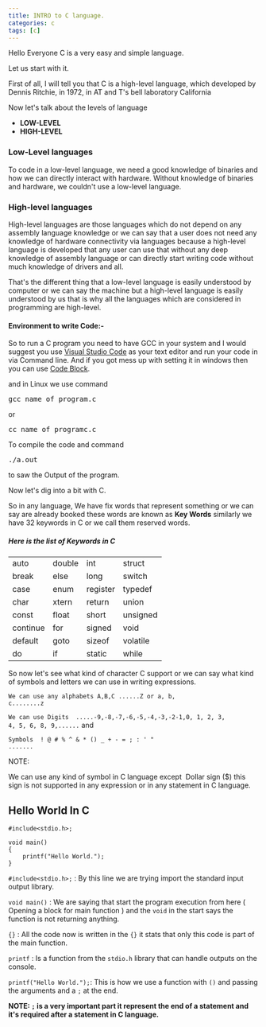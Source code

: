 ```yaml
---
title: INTRO to C language.
categories: c
tags: [c]
---
```


Hello Everyone C is a very easy and simple language.

Let us start with it.

First of all, I will tell you that C is a high-level language, which developed by Dennis Ritchie, in 1972, in AT and T's bell laboratory California

Now let's talk about the levels of language
<ul>
 	<li><strong>LOW-LEVEL </strong></li>
 	<li><strong>HIGH-LEVEL</strong></li>
</ul>
<h3>Low-Level languages</h3>
To code in a low-level language, we need a good knowledge of binaries and how we can directly interact with hardware. Without knowledge of binaries and hardware, we couldn't use a low-level language.

<h3>High-level languages</h3>
High-level languages are those languages which do not depend on any assembly language knowledge or we can say that a user does not need any knowledge of hardware connectivity via languages because a high-level language is developed that any user can use that without any deep knowledge of assembly language or can directly start writing code without much knowledge of drivers and all.

That's the different thing that a low-level language is easily understood by computer or we can say the machine but a high-level language is easily understood by us that is why all the languages which are considered in programming are high-level.

<h4>Environment to write Code:-</h4>
So to run a C program you need to have GCC in your system and I would suggest you use <a href="https://code.visualstudio.com/">Visual Studio Code</a> as your text editor and run your code in via Command line. And if you got mess up with setting it in windows then you can use <a href="http://www.codeblocks.org/">Code Block</a>.

and in Linux we use command
<pre>gcc name_of_program.c</pre>
or
<pre>cc name_of_programc.c</pre>
To compile the code
and command
<pre>./a.out</pre>
to saw the Output of the program.

Now let's dig into a bit with C.

So in any language, We have fix words that represent something or we can say are already booked these words are known as <strong>Key Words</strong> similarly we have 32 keywords in C or we call them reserved words.
<h5>Here is the list of Keywords in C</h5>
<table>
<tbody>
<tr>
<td>auto</td>
<td>double</td>
<td>int</td>
<td>struct</td>
</tr>
<tr>
<td>break</td>
<td>else</td>
<td>long</td>
<td>switch</td>
</tr>
<tr>
<td>case</td>
<td>enum</td>
<td>register</td>
<td>typedef</td>
</tr>
<tr>
<td>char</td>
<td>xtern</td>
<td>return</td>
<td>union</td>
</tr>
<tr>
<td>const</td>
<td>float</td>
<td>short</td>
<td>unsigned</td>
</tr>
<tr>
<td>continue</td>
<td>for</td>
<td>signed</td>
<td>void</td>
</tr>
<tr>
<td>default</td>
<td>goto</td>
<td>sizeof</td>
<td>volatile</td>
</tr>
<tr>
<td>do</td>
<td>if</td>
<td>static</td>
<td>while</td>
</tr>
</tbody>
</table>

So now let's see what kind of character C support or we can say what kind of symbols and letters we can use in writing expressions.

<code>We can use any alphabets A,B,C ......Z or a, b, c........z</code>

<code>We can use Digits  .....-9,-8,-7,-6,-5,-4,-3,-2-1,0, 1, 2, 3, 4, 5, 6, 8, 9,......</code>
and 

<code>Symbols  ! @ # % ^ & * () _ + - = ; : ' " .......</code>


NOTE:

We can use any kind of symbol in C language except  Dollar sign ($) this sign is not supported in any expression or in any statement in C language.

## Hello World In C

```
#include<stdio.h>;

void main()
{
    printf("Hello World.");
}
```

`#include<stdio.h>;` : By this line we are trying import the standard input output library.

`void main()` : We are saying that start the program execution from here ( Opening a block for main function ) and the `void` in the start says the function is not returning anything.

`{}` : All the code now is written in the `{}` it stats that only this code is part of the main function.

`printf` : Is a function from the `stdio.h` library that can handle outputs on the console.

`printf("Hello World.");`: This is how we use a function with `()` and passing the arguments and a `;` at the end.

**NOTE: `;` is a very important part it represent the end of a statement and it's required after a statement in C language.**
